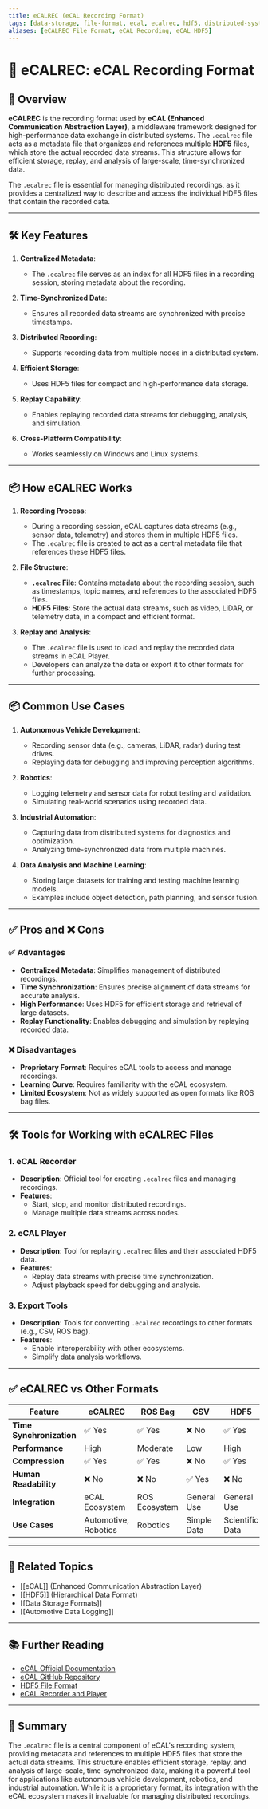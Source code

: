 ```yaml
---
title: eCALREC (eCAL Recording Format)
tags: [data-storage, file-format, ecal, ecalrec, hdf5, distributed-systems]
aliases: [eCALREC File Format, eCAL Recording, eCAL HDF5]
---
```


# 📂 eCALREC: eCAL Recording Format

## 🧭 Overview

**eCALREC** is the recording format used by **eCAL (Enhanced Communication Abstraction Layer)**, a middleware framework designed for high-performance data exchange in distributed systems. The `.ecalrec` file acts as a metadata file that organizes and references multiple **HDF5** files, which store the actual recorded data streams. This structure allows for efficient storage, replay, and analysis of large-scale, time-synchronized data.

The `.ecalrec` file is essential for managing distributed recordings, as it provides a centralized way to describe and access the individual HDF5 files that contain the recorded data.

---

## 🛠️ Key Features

1. **Centralized Metadata**:
   - The `.ecalrec` file serves as an index for all HDF5 files in a recording session, storing metadata about the recording.

2. **Time-Synchronized Data**:
   - Ensures all recorded data streams are synchronized with precise timestamps.

3. **Distributed Recording**:
   - Supports recording data from multiple nodes in a distributed system.

4. **Efficient Storage**:
   - Uses HDF5 files for compact and high-performance data storage.

5. **Replay Capability**:
   - Enables replaying recorded data streams for debugging, analysis, and simulation.

6. **Cross-Platform Compatibility**:
   - Works seamlessly on Windows and Linux systems.

---

## 📦 How eCALREC Works

1. **Recording Process**:
   - During a recording session, eCAL captures data streams (e.g., sensor data, telemetry) and stores them in multiple HDF5 files.
   - The `.ecalrec` file is created to act as a central metadata file that references these HDF5 files.

2. **File Structure**:
   - **`.ecalrec` File**: Contains metadata about the recording session, such as timestamps, topic names, and references to the associated HDF5 files.
   - **HDF5 Files**: Store the actual data streams, such as video, LiDAR, or telemetry data, in a compact and efficient format.

3. **Replay and Analysis**:
   - The `.ecalrec` file is used to load and replay the recorded data streams in eCAL Player.
   - Developers can analyze the data or export it to other formats for further processing.

---

## 📦 Common Use Cases

1. **Autonomous Vehicle Development**:
   - Recording sensor data (e.g., cameras, LiDAR, radar) during test drives.
   - Replaying data for debugging and improving perception algorithms.

2. **Robotics**:
   - Logging telemetry and sensor data for robot testing and validation.
   - Simulating real-world scenarios using recorded data.

3. **Industrial Automation**:
   - Capturing data from distributed systems for diagnostics and optimization.
   - Analyzing time-synchronized data from multiple machines.

4. **Data Analysis and Machine Learning**:
   - Storing large datasets for training and testing machine learning models.
   - Examples include object detection, path planning, and sensor fusion.

---

## ✅ Pros and ❌ Cons

### ✅ Advantages
- **Centralized Metadata**: Simplifies management of distributed recordings.
- **Time Synchronization**: Ensures precise alignment of data streams for accurate analysis.
- **High Performance**: Uses HDF5 for efficient storage and retrieval of large datasets.
- **Replay Functionality**: Enables debugging and simulation by replaying recorded data.

### ❌ Disadvantages
- **Proprietary Format**: Requires eCAL tools to access and manage recordings.
- **Learning Curve**: Requires familiarity with the eCAL ecosystem.
- **Limited Ecosystem**: Not as widely supported as open formats like ROS bag files.

---

## 🛠️ Tools for Working with eCALREC Files

### **1. eCAL Recorder**
- **Description**: Official tool for creating `.ecalrec` files and managing recordings.
- **Features**:
  - Start, stop, and monitor distributed recordings.
  - Manage multiple data streams across nodes.

### **2. eCAL Player**
- **Description**: Tool for replaying `.ecalrec` files and their associated HDF5 data.
- **Features**:
  - Replay data streams with precise time synchronization.
  - Adjust playback speed for debugging and analysis.

### **3. Export Tools**
- **Description**: Tools for converting `.ecalrec` recordings to other formats (e.g., CSV, ROS bag).
- **Features**:
  - Enable interoperability with other ecosystems.
  - Simplify data analysis workflows.

---

## ✅ eCALREC vs Other Formats

| Feature                | eCALREC           | ROS Bag           | CSV               | HDF5              |
|------------------------|-------------------|-------------------|-------------------|-------------------|
| **Time Synchronization** | ✅ Yes           | ✅ Yes           | ❌ No             | ✅ Yes           |
| **Performance**        | High              | Moderate          | Low               | High              |
| **Compression**        | ✅ Yes           | ✅ Yes           | ❌ No             | ✅ Yes           |
| **Human Readability**  | ❌ No             | ❌ No             | ✅ Yes            | ❌ No            |
| **Integration**        | eCAL Ecosystem    | ROS Ecosystem     | General Use       | General Use       |
| **Use Cases**          | Automotive, Robotics | Robotics         | Simple Data       | Scientific Data   |

---

## 🔗 Related Topics

- [[eCAL]] (Enhanced Communication Abstraction Layer)
- [[HDF5]] (Hierarchical Data Format)
- [[Data Storage Formats]]
- [[Automotive Data Logging]]

---

## 📚 Further Reading

- [eCAL Official Documentation](https://continental.github.io/ecal/)
- [eCAL GitHub Repository](https://github.com/continental/ecal)
- [HDF5 File Format](https://www.hdfgroup.org/solutions/hdf5/)
- [eCAL Recorder and Player](https://continental.github.io/ecal/tools/recorder/)

---

## 🧠 Summary

The `.ecalrec` file is a central component of eCAL's recording system, providing metadata and references to multiple HDF5 files that store the actual data streams. This structure enables efficient storage, replay, and analysis of large-scale, time-synchronized data, making it a powerful tool for applications like autonomous vehicle development, robotics, and industrial automation. While it is a proprietary format, its integration with the eCAL ecosystem makes it invaluable for managing distributed recordings.
